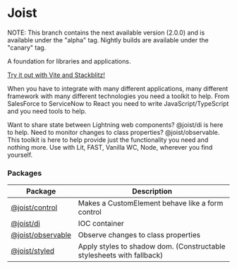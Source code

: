 # Joist

NOTE: This branch contains the next available version (2.0.0) and is available under the "alpha" tag. Nightly builds are available under the "canary" tag.

A foundation for libraries and applications.

[Try it out with Vite and Stackblitz!](https://stackblitz.com/github/joist-framework/starter-app-vite/tree/main)

When you have to integrate with many different applications, many different framework with many different technologies you need a toolkit to help.
From SalesForce to ServiceNow to React you need to write JavaScript/TypeScript and you need tools to help.

Want to share state between Lightning web components? @joist/di is here to help. Need to monitor changes to class properties? @joist/observable.
This toolkit is here to help provide just the functionality you need and nothing more. Use with Lit, FAST, Vanilla WC, Node, wherever you find yourself.

### Packages

| Package                                  | Description                                                           |
| ---------------------------------------- | --------------------------------------------------------------------- |
| [@joist/control](packages/control)       | Makes a CustomElement behave like a form control                      |
| [@joist/di](packages/di)                 | IOC container                                                         |
| [@joist/observable](packages/observable) | Observe changes to class properties                                   |
| [@joist/styled](packages/styled)         | Apply styles to shadow dom. (Constructable stylesheets with fallback) |
